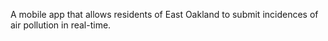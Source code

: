 A mobile app that allows residents of East Oakland to submit incidences of air pollution in real-time.
